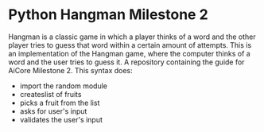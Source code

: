 # Python Hangman Milestone 2
Hangman is a classic game in which a player thinks of a word and the other player tries to guess that word within a certain amount of attempts.
This is an implementation of the Hangman game, where the computer thinks of a word and the user tries to guess it. 
A repository containing the guide for AiCore Milestone 2. This syntax does:
- import the random module
- createslist of fruits
- picks a fruit from the list
- asks for user's input
- validates the user's input
